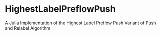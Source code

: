 # HighestLabelPreflowPush
A Julia Implementation of the Highest Label Preflow Push Variant of Push and Relabel Algorithm
